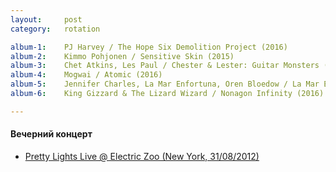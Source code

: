 ```yaml
---
layout:     post
category:   rotation

album-1:    PJ Harvey / The Hope Six Demolition Project (2016)
album-2:    Kimmo Pohjonen / Sensitive Skin (2015)
album-3:    Chet Atkins, Les Paul / Chester & Lester: Guitar Monsters (1978)
album-4:    Mogwai / Atomic (2016)
album-5:    Jennifer Charles, La Mar Enfortuna, Oren Bloedow / La Mar Enfortuna (2001)
album-6:    King Gizzard & The Lizard Wizard / Nonagon Infinity (2016)

---
```


#### Вечерний концерт
- [Pretty Lights Live @ Electric Zoo (New York, 31/08/2012)](https://www.youtube.com/watch?v=t3ZSHR3C0YA)
